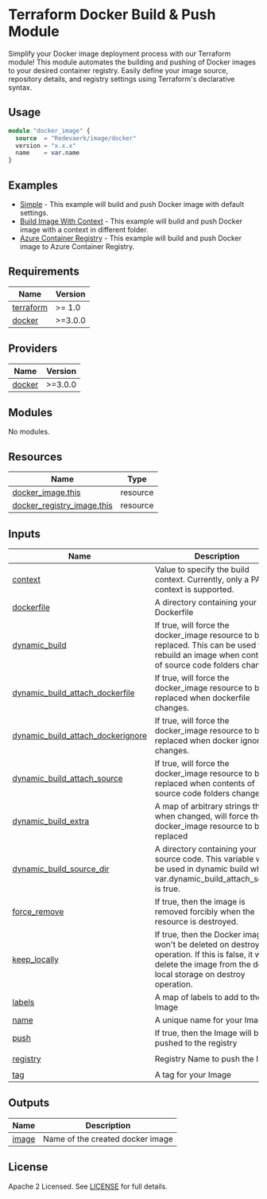 # Terraform Docker Build & Push Module

Simplify your Docker image deployment process with our Terraform module! 
This module automates the building and pushing of Docker images to your desired container registry. 
Easily define your image source, repository details, and registry settings using Terraform's declarative syntax. 

## Usage

```terraform
module "docker_image" {
  source  = "Redevaerk/image/docker"
  version = "x.x.x"
  name    = var.name
}
```

## Examples

- [Simple](https://github.com/redevaerk/terraform-docker-image/tree/main/examples/simple) - This example will build and push Docker image with default settings.
- [Build Image With Context](https://github.com/redevaerk/terraform-docker-image/tree/main/examples/build-image-with-context) - This example will build and push Docker image with a context in different folder.
- [Azure Container Registry](https://github.com/redevaerk/terraform-docker-image/tree/main/examples/build-image-with-context) - This example will build and push Docker image to Azure Container Registry.

<!-- BEGINNING OF PRE-COMMIT-TERRAFORM DOCS HOOK -->
## Requirements

| Name | Version |
|------|---------|
| <a name="requirement_terraform"></a> [terraform](#requirement\_terraform) | >= 1.0 |
| <a name="requirement_docker"></a> [docker](#requirement\_docker) | >=3.0.0 |

## Providers

| Name | Version |
|------|---------|
| <a name="provider_docker"></a> [docker](#provider\_docker) | >=3.0.0 |

## Modules

No modules.

## Resources

| Name | Type |
|------|------|
| [docker_image.this](https://registry.terraform.io/providers/kreuzwerker/docker/latest/docs/resources/image) | resource |
| [docker_registry_image.this](https://registry.terraform.io/providers/kreuzwerker/docker/latest/docs/resources/registry_image) | resource |

## Inputs

| Name | Description | Type | Default | Required |
|------|-------------|------|---------|:--------:|
| <a name="input_context"></a> [context](#input\_context) | Value to specify the build context. Currently, only a PATH context is supported. | `string` | `null` | no |
| <a name="input_dockerfile"></a> [dockerfile](#input\_dockerfile) | A directory containing your Dockerfile | `string` | `"Dockerfile"` | no |
| <a name="input_dynamic_build"></a> [dynamic\_build](#input\_dynamic\_build) | If true, will force the docker\_image resource to be replaced. This can be used to rebuild an image when contents of source code folders change. | `bool` | `true` | no |
| <a name="input_dynamic_build_attach_dockerfile"></a> [dynamic\_build\_attach\_dockerfile](#input\_dynamic\_build\_attach\_dockerfile) | If true, will force the docker\_image resource to be replaced when dockerfile changes. | `bool` | `true` | no |
| <a name="input_dynamic_build_attach_dockerignore"></a> [dynamic\_build\_attach\_dockerignore](#input\_dynamic\_build\_attach\_dockerignore) | If true, will force the docker\_image resource to be replaced when docker ignore file changes. | `bool` | `true` | no |
| <a name="input_dynamic_build_attach_source"></a> [dynamic\_build\_attach\_source](#input\_dynamic\_build\_attach\_source) | If true, will force the docker\_image resource to be replaced when contents of source code folders change. | `bool` | `true` | no |
| <a name="input_dynamic_build_extra"></a> [dynamic\_build\_extra](#input\_dynamic\_build\_extra) | A map of arbitrary strings that, when changed, will force the docker\_image resource to be replaced | `map(string)` | `null` | no |
| <a name="input_dynamic_build_source_dir"></a> [dynamic\_build\_source\_dir](#input\_dynamic\_build\_source\_dir) | A directory containing your source code. This variable will be used in dynamic build when var.dynamic\_build\_attach\_source is true. | `string` | `"src"` | no |
| <a name="input_force_remove"></a> [force\_remove](#input\_force\_remove) | If true, then the image is removed forcibly when the resource is destroyed. | `bool` | `false` | no |
| <a name="input_keep_locally"></a> [keep\_locally](#input\_keep\_locally) | If true, then the Docker image won't be deleted on destroy operation. If this is false, it will delete the image from the docker local storage on destroy operation. | `bool` | `false` | no |
| <a name="input_labels"></a> [labels](#input\_labels) | A map of labels to add to the Image | `map(string)` | `{}` | no |
| <a name="input_name"></a> [name](#input\_name) | A unique name for your Image | `string` | n/a | yes |
| <a name="input_push"></a> [push](#input\_push) | If true, then the Image will be pushed to the registry | `bool` | `true` | no |
| <a name="input_registry"></a> [registry](#input\_registry) | Registry Name to push the Image | `string` | `"registry-1.docker.io"` | no |
| <a name="input_tag"></a> [tag](#input\_tag) | A tag for your Image | `string` | `"latest"` | no |

## Outputs

| Name | Description |
|------|-------------|
| <a name="output_image"></a> [image](#output\_image) | Name of the created docker image |
<!-- END OF PRE-COMMIT-TERRAFORM DOCS HOOK -->

## License

Apache 2 Licensed. See [LICENSE](https://github.com/redevaerk/terraform-docker-image/tree/main/LICENSE) for full details.
